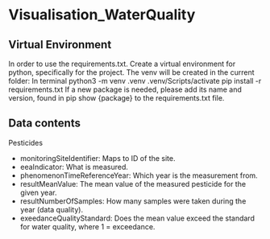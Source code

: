 # Visualisation_WaterQuality
## Virtual Environment
In order to use the requirements.txt. Create a virtual environment for python, specifically for the project. The venv will be created in the current folder:
In terminal 
    python3 -m venv .venv
    .venv/Scripts/activate
    pip install -r requirements.txt
If a new package is needed, please add its name and version, found in pip show {package} to the requirements.txt file.

## Data contents
Pesticides
- monitoringSiteIdentifier: Maps to ID of the site.
- eeaIndicator: What is measured.
- phenomenonTimeReferenceYear: Which year is the measurement from.
- resultMeanValue: The mean value of the measured pesticide for the given year.
- resultNumberOfSamples: How many samples were taken during the year (data quality).
- exeedanceQualityStandard: Does the mean value exceed the standard for water quality, where 1 = exceedance.